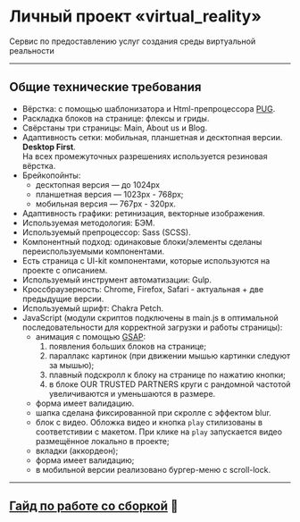 # Личный проект «virtual_reality»

Сервис по предоставлению услуг создания среды виртуальной реальности

---

## Общие технические требования

* Вёрстка: с помощью шаблонизатора и Html-препроцессора [PUG](https://pugjs.org/api/getting-started.html).
* Раскладка блоков на странице: флексы и гриды.
* Свёрстаны три страницы: Main, About us и Blog.
* Адаптивность сетки: мобильная, планшетная и десктопная версии. **Desktop First**. <br>
На всех промежуточных разрешениях используется резиновая вёрстка.
* Брейкопойнты:
  - десктопная версия — до 1024px
  - планшетная версия — 1023px - 768px;
  - мобильная версия — 767px - 320px.
* Адаптивность графики: ретинизация, векторные изображения.
* Используемая методология: БЭМ.
* Используемый препроцессор: Sass (SCSS).
* Компонентный подход: одинаковые блоки/элементы сделаны переиспользуемыми компонентами.
* Есть страница с UI-kit компонентами, которые используются на проекте с описанием.
* Используемый инструмент автоматизации: Gulp.
* Кроссбраузерность: Chrome, Firefox, Safari - актуальная + две предыдущие версии.
* Используемый шрифт: Chakra Petch.
* JavaScript (модули скриптов подключены в main.js в оптимальной последовательности для корректной загрузки и работы страницы):
  - анимация с помощью [GSAP](https://gsap.com/):
    1. появления больших блоков на странице;
    2. параллакс картинок (при движении мышью картинки следуют за мышью);
    3. плавный подскролл к блоку на странице по нажатию кнопки;
    4. в блоке OUR TRUSTED PARTNERS круги с рандомной частотой увеличиваются и уменьшаются в размере.
  - форма имеет валидацию.
  - шапка сделана фиксированной при скролле с эффектом blur.
  - блок с видео. Обложка видео и кнопка `play` стилизованы в соответстивии с макетом. При клике на `play` запускается видео размещённое локально в проекте;
  - вкладки (аккордеон);
  - форма имеет валидацию;
  - в мобильной версии реализовано бургер-меню с scroll-lock.

---

## [Гайд по работе со сборкой](/GUIDE.md) 📕

